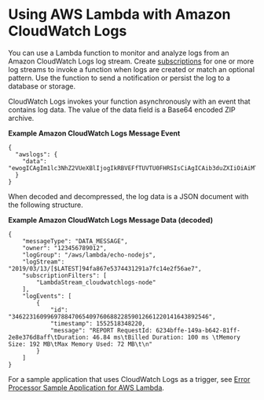 # Using AWS Lambda with Amazon CloudWatch Logs<a name="services-cloudwatchlogs"></a>

You can use a Lambda function to monitor and analyze logs from an Amazon CloudWatch Logs log stream\. Create [subscriptions](https://docs.aws.amazon.com/AmazonCloudWatch/latest/DeveloperGuide/Subscriptions.html) for one or more log streams to invoke a function when logs are created or match an optional pattern\. Use the function to send a notification or persist the log to a database or storage\.

CloudWatch Logs invokes your function asynchronously with an event that contains log data\. The value of the data field is a Base64 encoded ZIP archive\.

**Example Amazon CloudWatch Logs Message Event**  

```
{
  "awslogs": {
    "data": "ewogICAgIm1lc3NhZ2VUeXBlIjogIkRBVEFfTUVTU0FHRSIsCiAgICAib3duZXIiOiAiMTIzNDU2Nzg5MDEyIiwKICAgICJsb2dHcm91cCI6I..."
  }
}
```

When decoded and decompressed, the log data is a JSON document with the following structure\.

**Example Amazon CloudWatch Logs Message Data \(decoded\)**  

```
{
    "messageType": "DATA_MESSAGE",
    "owner": "123456789012",
    "logGroup": "/aws/lambda/echo-nodejs",
    "logStream": "2019/03/13/[$LATEST]94fa867e5374431291a7fc14e2f56ae7",
    "subscriptionFilters": [
        "LambdaStream_cloudwatchlogs-node"
    ],
    "logEvents": [
        {
            "id": "34622316099697884706540976068822859012661220141643892546",
            "timestamp": 1552518348220,
            "message": "REPORT RequestId: 6234bffe-149a-b642-81ff-2e8e376d8aff\tDuration: 46.84 ms\tBilled Duration: 100 ms \tMemory Size: 192 MB\tMax Memory Used: 72 MB\t\n"
        }
    ]
}
```

For a sample application that uses CloudWatch Logs as a trigger, see [Error Processor Sample Application for AWS Lambda](samples-errorprocessor.md)\.